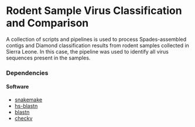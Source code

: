 # Rodent Sample Virus Classification and Comparison
A collection of scripts and pipelines is used to process Spades-assembled contigs and Diamond classification results from rodent samples collected in Sierra Leone. In this case, the pipeline was used to identify all virus sequences present in the samples.

### Dependencies
#### Software
* [snakemake](https://github.com/snakemake/snakemake)
* [hs-blastn](https://github.com/chenying2016/queries/tree/master/hs-blastn-src)
* [blastn](https://ftp.ncbi.nlm.nih.gov/blast/executables/blast+/LATEST/)
* [checkv](https://bitbucket.org/berkeleylab/checkv/src/master/)
